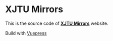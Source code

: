 # XJTU Mirrors

This is the source code of [__XJTU Mirrors__](https://mirrors.xjtu.edu.cn) website.

Build with [Vuepress](https://vuepress.vuejs.org)
